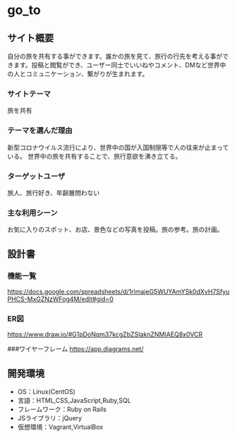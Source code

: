 # go_to

## サイト概要
自分の旅を共有する事ができます。誰かの旅を見て、旅行の行先を考える事ができます。投稿と閲覧ができ、ユーザー同士でいいねやコメント、DMなど世界中の人とコミュニケーション、繋がりが生まれます。

### サイトテーマ
旅を共有

### テーマを選んだ理由
新型コロナウイルス流行により、世界中の国が入国制限等で人の往来が止まっている。 世界中の旅を共有することで、旅行意欲を沸き立てる。

### ターゲットユーザ
旅人、旅行好き、年齢層問わない

### 主な利用シーン
お気に入りのスポット、お店、景色などの写真を投稿。旅の参考。旅の計画。

## 設計書

### 機能一覧
https://docs.google.com/spreadsheets/d/1rlmajeG5WUYAmYSk0dXvH7SfyuPHCS-MxGZNzWFog4M/edit#gid=0

### ER図
https://www.draw.io/#G1pDoNqm37kcgZbZSIaknZNMIAEQ8x0VCR

###ワイヤーフレーム
https://app.diagrams.net/

## 開発環境
- OS：Linux(CentOS)
- 言語：HTML,CSS,JavaScript,Ruby,SQL
- フレームワーク：Ruby on Rails
- JSライブラリ：jQuery
- 仮想環境：Vagrant,VirtualBox
